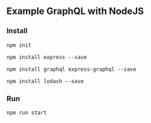 ## Example GraphQL with NodeJS

### Install
`npm init`

`npm install express --save`

`npm install graphql express-graphql --save`

`npm install lodash --save`

### Run

`npm run start`